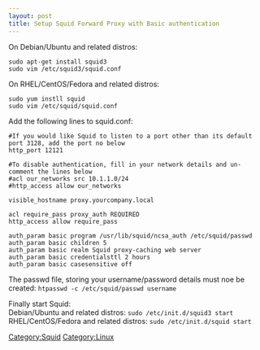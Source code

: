 ```yaml
---
layout: post 
title: Setup Squid Forward Proxy with Basic authentication
---
```


On Debian/Ubuntu and related distros:

    sudo apt-get install squid3
    sudo vim /etc/squid3/squid.conf

On RHEL/CentOS/Fedora and related distros:

    sudo yum instll squid
    sudo vim /etc/squid/squid.conf

Add the following lines to squid.conf:

    #If you would like Squid to listen to a port other than its default port 3128, add the port no below
    http_port 12121

    #To disable authentication, fill in your network details and un-comment the lines below
    #acl our_networks src 10.1.1.0/24
    #http_access allow our_networks

    visible_hostname proxy.yourcompany.local

    acl require_pass proxy_auth REQUIRED
    http_access allow require_pass

    auth_param basic program /usr/lib/squid/ncsa_auth /etc/squid/passwd
    auth_param basic children 5
    auth_param basic realm Squid proxy-caching web server
    auth_param basic credentialsttl 2 hours
    auth_param basic casesensitive off

The passwd file, storing your username/password details must noe be
created: `htpasswd -c /etc/squid/passwd username`

Finally start Squid:\
Debian/Ubuntu and related distros: `sudo /etc/init.d/squid3 start`\
RHEL/CentOS/Fedora and related distros: `sudo /etc/init.d/squid start`

[Category:Squid](Category:Squid "wikilink")
[Category:Linux](Category:Linux "wikilink")

